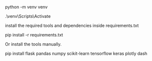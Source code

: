  python -m venv venv

.\venv\Scripts\Activate

install the required tools and dependencies inside requirements.txt

pip install -r requirements.txt

Or install the tools manually.

pip install flask pandas numpy scikit-learn tensorflow keras plotly dash
